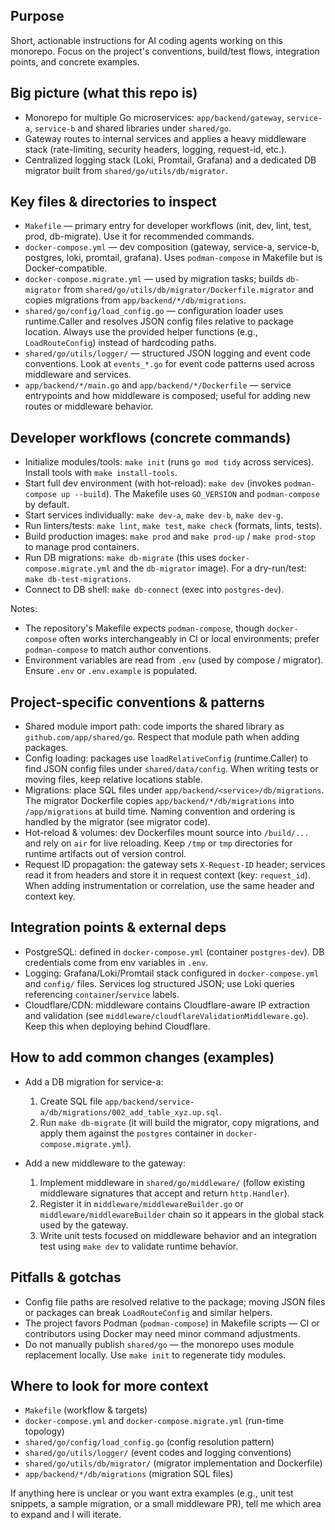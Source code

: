 ## Purpose

Short, actionable instructions for AI coding agents working on this monorepo. Focus on the project's conventions, build/test flows, integration points, and concrete examples.

## Big picture (what this repo is)
- Monorepo for multiple Go microservices: `app/backend/gateway`, `service-a`, `service-b` and shared libraries under `shared/go`.
- Gateway routes to internal services and applies a heavy middleware stack (rate-limiting, security headers, logging, request-id, etc.).
- Centralized logging stack (Loki, Promtail, Grafana) and a dedicated DB migrator built from `shared/go/utils/db/migrator`.

## Key files & directories to inspect
- `Makefile` — primary entry for developer workflows (init, dev, lint, test, prod, db-migrate). Use it for recommended commands.
- `docker-compose.yml` — dev composition (gateway, service-a, service-b, postgres, loki, promtail, grafana). Uses `podman-compose` in Makefile but is Docker-compatible.
- `docker-compose.migrate.yml` — used by migration tasks; builds `db-migrator` from `shared/go/utils/db/migrator/Dockerfile.migrator` and copies migrations from `app/backend/*/db/migrations`.
- `shared/go/config/load_config.go` — configuration loader uses runtime.Caller and resolves JSON config files relative to package location. Always use the provided helper functions (e.g., `LoadRouteConfig`) instead of hardcoding paths.
- `shared/go/utils/logger/` — structured JSON logging and event code conventions. Look at `events_*.go` for event code patterns used across middleware and services.
- `app/backend/*/main.go` and `app/backend/*/Dockerfile` — service entrypoints and how middleware is composed; useful for adding new routes or middleware behavior.

## Developer workflows (concrete commands)
- Initialize modules/tools: `make init` (runs `go mod tidy` across services). Install tools with `make install-tools`.
- Start full dev environment (with hot-reload): `make dev` (invokes `podman-compose up --build`). The Makefile uses `GO_VERSION` and `podman-compose` by default.
- Start services individually: `make dev-a`, `make dev-b`, `make dev-g`.
- Run linters/tests: `make lint`, `make test`, `make check` (formats, lints, tests).
- Build production images: `make prod` and `make prod-up` / `make prod-stop` to manage prod containers.
- Run DB migrations: `make db-migrate` (this uses `docker-compose.migrate.yml` and the `db-migrator` image). For a dry-run/test: `make db-test-migrations`.
- Connect to DB shell: `make db-connect` (exec into `postgres-dev`).

Notes:
- The repository's Makefile expects `podman-compose`, though `docker-compose` often works interchangeably in CI or local environments; prefer `podman-compose` to match author conventions.
- Environment variables are read from `.env` (used by compose / migrator). Ensure `.env` or `.env.example` is populated.

## Project-specific conventions & patterns
- Shared module import path: code imports the shared library as `github.com/app/shared/go`. Respect that module path when adding packages.
- Config loading: packages use `loadRelativeConfig` (runtime.Caller) to find JSON config files under `shared/data/config`. When writing tests or moving files, keep relative locations stable.
- Migrations: place SQL files under `app/backend/<service>/db/migrations`. The migrator Dockerfile copies `app/backend/*/db/migrations` into `/app/migrations` at build time. Naming convention and ordering is handled by the migrator (see migrator code).
- Hot-reload & volumes: dev Dockerfiles mount source into `/build/...` and rely on `air` for live reloading. Keep `/tmp` or `tmp` directories for runtime artifacts out of version control.
- Request ID propagation: the gateway sets `X-Request-ID` header; services read it from headers and store it in request context (key: `request_id`). When adding instrumentation or correlation, use the same header and context key.

## Integration points & external deps
- PostgreSQL: defined in `docker-compose.yml` (container `postgres-dev`). DB credentials come from env variables in `.env`.
- Logging: Grafana/Loki/Promtail stack configured in `docker-compose.yml` and `config/` files. Services log structured JSON; use Loki queries referencing `container`/`service` labels.
- Cloudflare/CDN: middleware contains Cloudflare-aware IP extraction and validation (see `middleware/cloudflareValidationMiddleware.go`). Keep this when deploying behind Cloudflare.

## How to add common changes (examples)
- Add a DB migration for service-a:
  1. Create SQL file `app/backend/service-a/db/migrations/002_add_table_xyz.up.sql`.
  2. Run `make db-migrate` (it will build the migrator, copy migrations, and apply them against the `postgres` container in `docker-compose.migrate.yml`).

- Add a new middleware to the gateway:
  1. Implement middleware in `shared/go/middleware/` (follow existing middleware signatures that accept and return `http.Handler`).
  2. Register it in `middleware/middlewareBuilder.go` or `middleware/middlewareBuilder` chain so it appears in the global stack used by the gateway.
  3. Write unit tests focused on middleware behavior and an integration test using `make dev` to validate runtime behavior.

## Pitfalls & gotchas
- Config file paths are resolved relative to the package; moving JSON files or packages can break `LoadRouteConfig` and similar helpers.
- The project favors Podman (`podman-compose`) in Makefile scripts — CI or contributors using Docker may need minor command adjustments.
- Do not manually publish `shared/go` — the monorepo uses module replacement locally. Use `make init` to regenerate tidy modules.

## Where to look for more context
- `Makefile` (workflow & targets)
- `docker-compose.yml` and `docker-compose.migrate.yml` (run-time topology)
- `shared/go/config/load_config.go` (config resolution pattern)
- `shared/go/utils/logger/` (event codes and logging conventions)
- `shared/go/utils/db/migrator/` (migrator implementation and Dockerfile)
- `app/backend/*/db/migrations` (migration SQL files)

If anything here is unclear or you want extra examples (e.g., unit test snippets, a sample migration, or a small middleware PR), tell me which area to expand and I will iterate.
